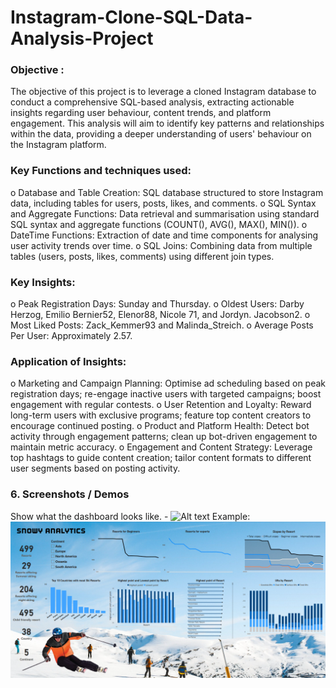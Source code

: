 # Instagram-Clone-SQL-Data-Analysis-Project

### Objective : 
The objective of this project is to leverage a cloned Instagram database to conduct a comprehensive SQL-based analysis, extracting actionable insights regarding user behaviour, content trends, and platform engagement. This analysis will aim to identify key patterns and relationships within the data, providing a deeper understanding of users' behaviour on the Instagram platform.

### Key Functions and techniques used:
o	Database and Table Creation: SQL database structured to store Instagram data, including tables for users, posts, likes, and comments.
o	SQL Syntax and Aggregate Functions: Data retrieval and summarisation using standard SQL syntax and aggregate functions (COUNT(), AVG(), MAX(), MIN()).
o	DateTime Functions: Extraction of date and time components for analysing user activity trends over time.
o	SQL Joins: Combining data from multiple tables (users, posts, likes, comments) using different join types.

### Key Insights:
o	Peak Registration Days: Sunday and Thursday.
o	Oldest Users: Darby Herzog, Emilio Bernier52, Elenor88, Nicole 71, and Jordyn. Jacobson2.
o	Most Liked Posts: Zack_Kemmer93 and Malinda_Streich.
o	Average Posts Per User: Approximately 2.57.

### Application of Insights:
o	Marketing and Campaign Planning: Optimise ad scheduling based on peak registration days; re-engage inactive users with targeted campaigns; boost engagement with regular contests.
o	User Retention and Loyalty: Reward long-term users with exclusive programs; feature top content creators to encourage continued posting.
o	Product and Platform Health: Detect bot activity through engagement patterns; clean up bot-driven engagement to maintain metric accuracy.
o	Engagement and Content Strategy: Leverage top hashtags to guide content creation; tailor content formats to different user segments based on posting activity.




### 6.	Screenshots / Demos
Show what the dashboard looks like. - ![Alt text](https://github.com/username/repo/assets/image.png)
Example: ![Dashboard Preview](https://github.com/the-mansi-goel/Ski-dashboard/blob/main/Snapshot%20of%20the%20Dahbaord.png)
